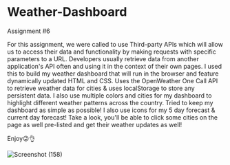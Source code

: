 # Weather-Dashboard
Assignment #6

For this assignment, we were called to use Third-party APIs which will allow us to access their data and functionality by making requests with specific parameters to a URL. Developers usually retrieve data from another application's API often and using it in the context of their own pages. I used this to build my weather dashboard that will run in the browser and feature dynamically updated HTML and CSS.
Uses the OpenWeather One Call API to retrieve weather data for cities & uses localStorage to store any persistent data. 
I also use multiple colors and cities for my dashboard to highlight different weather patterns across the country. Tried to keep my dashboard as simple as possible! I also use icons for my 5 day forecast & current day forecast! Take a look, you'll be able to click some cities on the page as well pre-listed and get their weather updates as well!

Enjoy😜👌


































![Screenshot (158)](https://user-images.githubusercontent.com/83887301/126568643-2849f8ef-e855-4f1a-bd60-a81745cb9904.png)

